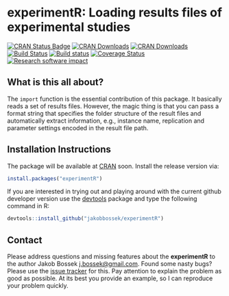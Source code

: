 # experimentR: Loading results files of experimental studies

[![CRAN Status Badge](http://www.r-pkg.org/badges/version/experimentR)](http://cran.r-project.org/web/packages/experimentR)
[![CRAN Downloads](http://cranlogs.r-pkg.org/badges/experimentR)](http://cran.rstudio.com/web/packages/experimentR/index.html)
[![CRAN Downloads](http://cranlogs.r-pkg.org/badges/grand-total/experimentR?color=orange)](http://cran.rstudio.com/web/packages/experimentR/index.html)
[![Build Status](https://travis-ci.org/jakobbossek/experimentR.svg?branch=master)](https://travis-ci.org/jakobbossek/experimentR)
[![Build status](https://ci.appveyor.com/api/projects/status/eu0nns2dsgocwntw/branch/master?svg=true)](https://ci.appveyor.com/project/jakobbossek/experimentR/branch/master)
[![Coverage Status](https://coveralls.io/repos/github/jakobbossek/experimentR/badge.svg?branch=master)](https://coveralls.io/github/jakobbossek/experimentR?branch=master)
[![Research software impact](http://depsy.org/api/package/cran/experimentR/badge.svg)](http://depsy.org/package/r/experimentR)

## What is this all about?

The `import` function is the essential contribution of this package. It basically reads a set of results files. However, the magic thing is that you can pass a format string that specifies the folder structure of the result files and automatically extract information, e.g., instance name, replication and parameter settings encoded in the result file path.

## Installation Instructions

The package will be available at [CRAN](http://cran.r-project.org) soon. Install the release version via:
```r
install.packages("experimentR")
```
If you are interested in trying out and playing around with the current github developer version use the [devtools](https://github.com/hadley/devtools) package and type the following command in R:

```r
devtools::install_github("jakobbossek/experimentR")
```

## Contact

Please address questions and missing features about the **experimentR** to the author Jakob Bossek <j.bossek@gmail.com>. Found some nasty bugs? Please use the [issue tracker](https://github.com/jakobbossek/experimentR/issues) for this. Pay attention to explain the problem as good as possible. At its best you provide an example, so I can reproduce your problem quickly.



